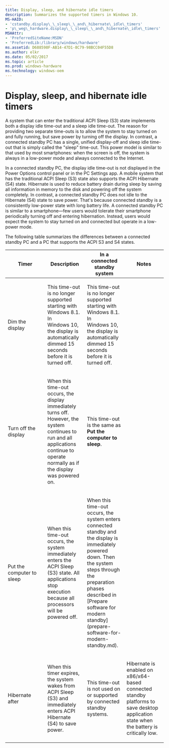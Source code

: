 ```yaml
---
title: Display, sleep, and hibernate idle timers
description: Summarizes the supported timers in Windows 10.
MS-HAID:
- 'cstandby.display\_\_sleep\_\_and\_hibernate\_idle\_timers'
- 'p\_weg\_hardware.display\_\_sleep\_\_and\_hibernate\_idle\_timers'
MSHAttr:
- 'PreferredSiteName:MSDN'
- 'PreferredLib:/library/windows/hardware'
ms.assetid: D688598F-AB14-47D1-8C79-98BCC04F55D8
ms.author: elkr
ms.date: 05/02/2017
ms.topic: article
ms.prod: windows-hardware
ms.technology: windows-oem
---
```


# Display, sleep, and hibernate idle timers


A system that can enter the traditional ACPI Sleep (S3) state implements both a display idle time-out and a sleep idle time-out. The reason for providing two separate time-outs is to allow the system to stay turned on and fully running, but save power by turning off the display. In contrast, a connected standby PC has a single, unified display-off and sleep idle time-out that is simply called the "sleep" time-out. This power model is similar to that used by most smartphones: when the screen is off, the system is always in a low-power mode and always connected to the Internet.

In a connected standby PC, the display idle time-out is not displayed in the Power Options control panel or in the PC Settings app. A mobile system that has the traditional ACPI Sleep (S3) state also supports the ACPI Hibernate (S4) state. Hibernate is used to reduce battery drain during sleep by saving all information in memory to the disk and powering off the system completely. In contrast, a connected standby PC does not idle to the Hibernate (S4) state to save power. That's because connected standby is a consistently low-power state with long battery life. A connected standby PC is similar to a smartphone—few users would tolerate their smartphone periodically turning off and entering hibernation. Instead, users would expect the system to stay turned on and connected but operate in a low-power mode.

The following table summarizes the differences between a connected standby PC and a PC that supports the ACPI S3 and S4 states.

<table>
<colgroup>
<col width="25%" />
<col width="25%" />
<col width="25%" />
<col width="25%" />
</colgroup>
<thead>
<tr class="header">
<th>Timer</th>
<th>Description</th>
<th>In a connected standby system</th>
<th>Notes</th>
</tr>
</thead>
<tbody>
<tr class="odd">
<td><p>Dim the display</p></td>
<td><p>This time-out is no longer supported starting with Windows 8.1. In Windows 10, the display is automatically dimmed 15 seconds before it is turned off.</p></td>
<td><p>This time-out is no longer supported starting with Windows 8.1. In Windows 10, the display is automatically dimmed 15 seconds before it is turned off.</p></td>
<td><p></p></td>
</tr>
<tr class="even">
<td><p>Turn off the display</p></td>
<td><p>When this time-out occurs, the display immediately turns off. However, the system continues to run and all applications continue to operate normally as if the display was powered on.</p></td>
<td><p>This time-out is the same as <strong>Put the computer to sleep</strong>.</p></td>
<td><p></p></td>
</tr>
<tr class="odd">
<td><p>Put the computer to sleep</p></td>
<td><p>When this time-out occurs, the system immediately enters the ACPI Sleep (S3) state. All applications stop execution because all processors will be powered off.</p></td>
<td><p>When this time-out occurs, the system enters connected standby and the display is immediately powered down. Then the system steps through the preparation phases described in [Prepare software for modern standby](prepare-software-for-modern-standby.md).</p></td>
<td><p></p></td>
</tr>
<tr class="even">
<td><p>Hibernate after</p></td>
<td><p>When this timer expires, the system wakes from ACPI Sleep (S3) and immediately enters ACPI Hibernate (S4) to save power.</p></td>
<td><p>This time-out is not used on or supported by connected standby systems.</p></td>
<td><p>Hibernate is enabled on x86/x64-based connected standby platforms to save desktop application state when the battery is critically low.</p></td>
</tr>
</tbody>
</table>

 

 

 







